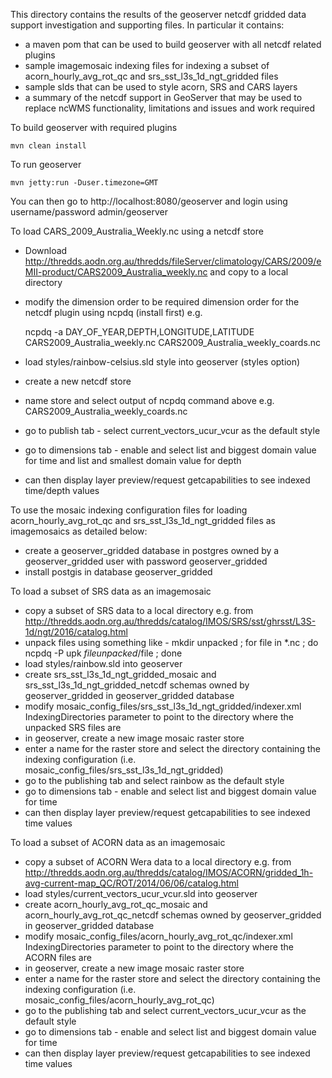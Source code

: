 This directory contains the results of the geoserver netcdf gridded data support investigation and supporting files.  In particular it contains:

 * a maven pom that can be used to build geoserver with all netcdf related plugins
 * sample imagemosaic indexing files for indexing a subset of acorn_hourly_avg_rot_qc and srs_sst_l3s_1d_ngt_gridded files
 * sample slds that can be used to style acorn, SRS and CARS layers
 * a summary of the netcdf support in GeoServer that may be used to replace ncWMS functionality, limitations and issues and work required

To build geoserver with required plugins

    mvn clean install

To run geoserver

    mvn jetty:run -Duser.timezone=GMT

You can then go to http://localhost:8080/geoserver and login using username/password admin/geoserver
 
To load CARS_2009_Australia_Weekly.nc using a netcdf store

 * Download http://thredds.aodn.org.au/thredds/fileServer/climatology/CARS/2009/eMII-product/CARS2009_Australia_weekly.nc and copy to  a local directory
 * modify the dimension order to be required dimension order for the netcdf plugin using ncpdq (install first) e.g.
 
    ncpdq -a DAY_OF_YEAR,DEPTH,LONGITUDE,LATITUDE CARS2009_Australia_weekly.nc CARS2009_Australia_weekly_coards.nc

 * load styles/rainbow-celsius.sld style into geoserver (styles option)
 * create a new netcdf store 
 * name store and select output of ncpdq command above e.g. CARS2009_Australia_weekly_coards.nc
 * go to publish tab - select current_vectors_ucur_vcur as the default style
 * go to dimensions tab - enable and select list and biggest domain value for time and list and smallest domain value for depth
 * can then display layer preview/request getcapabilities to see indexed time/depth values

To use the mosaic indexing configuration files for loading acorn_hourly_avg_rot_qc and srs_sst_l3s_1d_ngt_gridded files as imagemosaics as detailed below:

 * create a geoserver_gridded database in postgres owned by a geoserver_gridded user with password geoserver_gridded
 * install postgis in database geoserver_gridded

To load a subset of SRS data as an imagemosaic 

 * copy a subset of SRS data to a local directory e.g. from http://thredds.aodn.org.au/thredds/catalog/IMOS/SRS/sst/ghrsst/L3S-1d/ngt/2016/catalog.html
 * unpack files using something like - mkdir unpacked ; for file in *.nc ; do ncpdq -P upk $file unpacked/$file ; done
 * load styles/rainbow.sld into geoserver
 * create srs_sst_l3s_1d_ngt_gridded_mosaic and srs_sst_l3s_1d_ngt_gridded_netcdf schemas owned by geoserver_gridded in geoserver_gridded database
 * modify mosaic_config_files/srs_sst_l3s_1d_ngt_gridded/indexer.xml IndexingDirectories parameter to point to the directory where the unpacked SRS files are
 * in geoserver, create a new image mosaic raster store
 * enter a name for the raster store and select the directory containing the indexing configuration (i.e. mosaic_config_files/srs_sst_l3s_1d_ngt_gridded)
 * go to the publishing tab and select rainbow as the default style
 * go to dimensions tab - enable and select list and biggest domain value for time
 * can then display layer preview/request getcapabilities to see indexed time values

To load a subset of ACORN data as an imagemosaic 

 * copy a subset of ACORN Wera data to a local directory e.g. from http://thredds.aodn.org.au/thredds/catalog/IMOS/ACORN/gridded_1h-avg-current-map_QC/ROT/2014/06/06/catalog.html
 * load styles/current_vectors_ucur_vcur.sld into geoserver
 * create acorn_hourly_avg_rot_qc_mosaic and acorn_hourly_avg_rot_qc_netcdf schemas owned by geoserver_gridded in geoserver_gridded database
 * modify mosaic_config_files/acorn_hourly_avg_rot_qc/indexer.xml IndexingDirectories parameter to point to the directory where the ACORN files are
 * in geoserver, create a new image mosaic raster store
 * enter a name for the raster store and select the directory containing the indexing configuration (i.e. mosaic_config_files/acorn_hourly_avg_rot_qc)
 * go to the publishing tab and select current_vectors_ucur_vcur as the default style
 * go to dimensions tab - enable and select list and biggest domain value for time
 * can then display layer preview/request getcapabilities to see indexed time values

